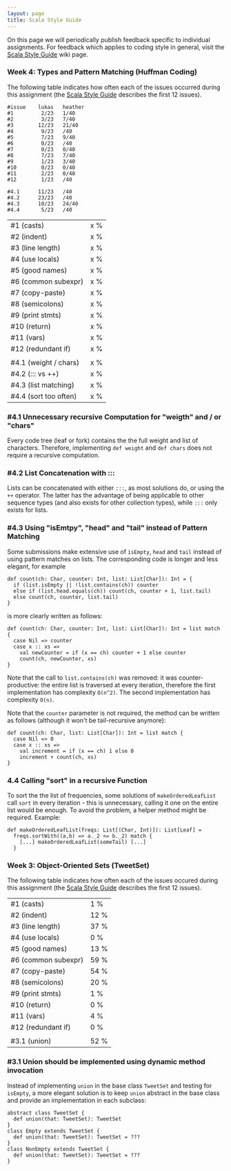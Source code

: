 ```yaml
---
layout: page
title: Scala Style Guide
---
```


On this page we will periodically publish feedback specific to individual assignments. For feedback which applies to coding style in general, visit the [Scala Style Guide](?page=ScalaStyleGuide) wiki page.


### Week 4: Types and Pattern Matching (Huffman Coding)

The following table indicates how often each of the issues occurred during this assignment (the [Scala Style Guide](?page=ScalaStyleGuide) describes the first 12 issues).

    #issue    lukas   heather
    #1         2/23   1/40
    #2         3/23   7/40
    #3        12/23   21/40
    #4         9/23   /40
    #5         7/23   9/40
    #6         0/23   /40
    #7         0/23   0/40
    #8         7/23   7/40
    #9         1/23   3/40
    #10        0/23   0/40
    #11        2/23   0/40
    #12        1/23   /40

    #4.1      11/23   /40
    #4.2      23/23   /40
    #4.3      10/23   24/40
    #4.4       5/23   /40


<table>
  <tr><td>#1 (casts)</td>         <td>x %</td></tr>
  <tr><td>#2 (indent)</td>        <td>x %</td></tr>
  <tr><td>#3 (line length)</td>   <td>x %</td></tr>
  <tr><td>#4 (use locals)</td>    <td>x %</td></tr>
  <tr><td>#5 (good names)</td>    <td>x %</td></tr>
  <tr><td>#6 (common subexpr)</td><td>x %</td></tr>
  <tr><td>#7 (copy-paste)</td>    <td>x %</td></tr>
  <tr><td>#8 (semicolons)</td>    <td>x %</td></tr>
  <tr><td>#9 (print stmts)</td>   <td>x %</td></tr>
  <tr><td>#10 (return)</td>       <td>x %</td></tr>
  <tr><td>#11 (vars)</td>         <td>x %</td></tr>
  <tr><td>#12 (redundant if)</td> <td>x %</td></tr>
  <tr><td></td><td></td></tr>
  <tr><td>#4.1 (weight / chars)</td><td>x %</td></tr>
  <tr><td>#4.2 (::: vs ++)</td>     <td>x %</td></tr>
  <tr><td>#4.3 (list matching)</td> <td>x %</td></tr>
  <tr><td>#4.4 (sort too often)</td><td>x %</td></tr>
</table>


### #4.1 Unnecessary recursive Computation for "weigth" and / or "chars"

Every code tree (leaf or fork) contains the the full weight and list of characters. Therefore, implementing `def weight` and `def chars` does not require a recursive computation.


### #4.2 List Concatenation with :::

Lists can be concatenated with either `:::`, as most solutions do, or using the `++` operator. The latter has the advantage of being applicable to other sequence types (and also exists for other collection types), while `:::` only exists for lists.


### #4.3 Using "isEmtpy", "head" and "tail" instead of Pattern Matching

Some submissions make extensive use of `isEmpty`, `head` and `tail` instead of using pattern matches on lists. The corresponding code is longer and less elegant, for example

    def count(ch: Char, counter: Int, list: List[Char]): Int = {
      if (list.isEmpty || !list.contains(ch)) counter
      else if (list.head.equals(ch)) count(ch, counter + 1, list.tail)
      else count(ch, counter, list.tail)
    }

is more clearly written as follows:

    def count(ch: Char, counter: Int, list: List[Char]): Int = list match {
      case Nil => counter
      case x :: xs =>
        val newCounter = if (x == ch) counter + 1 else counter
        count(ch, newCounter, xs)
    }

Note that the call to `list.contains(ch)` was removed: it was counter-productive: the entire list is traversed at every iteration, therefore the first implementation has complexity `O(n^2)`. The second implementation has complexity `O(n)`.

Note that the `counter` parameter is not required, the method can be written as follows (although it won't be tail-recursive anymore):

    def count(ch: Char, list: List[Char]): Int = list match {
      case Nil => 0
      case x :: xs =>
        val increment = if (x == ch) 1 else 0
        increment + count(ch, xs)
    }

### 4.4 Calling "sort" in a recursive Function

To sort the the list of frequencies, some solutions of `makeOrderedLeafList` call `sort` in every iteration - this is unnecessary, calling it one on the entire list would be enough. To avoid the problem, a helper method might be required. Example:

    def makeOrderedLeafList(freqs: List[(Char, Int)]): List[Leaf] =
      freqs.sortWith((a,b) => a._2 <= b._2) match {
        [...] makeOrderedLeafList(someTail) [...]
      }



### Week 3: Object-Oriented Sets (TweetSet)

The following table indicates how often each of the issues occured during this assignment (the [Scala Style Guide](?page=ScalaStyleGuide) describes the first 12 issues).

<table>
  <tr><td>#1 (casts)</td><td>1 %</td></tr>
  <tr><td>#2 (indent)</td><td>12 %</td></tr>
  <tr><td>#3 (line length)</td><td>37 %</td></tr>
  <tr><td>#4 (use locals)</td><td>0 %</td></tr>
  <tr><td>#5 (good names)</td><td>13 %</td></tr>
  <tr><td>#6 (common subexpr)</td><td>59 %</td></tr>
  <tr><td>#7 (copy-paste)</td><td>54 %</td></tr>
  <tr><td>#8 (semicolons)</td><td>20 %</td></tr>
  <tr><td>#9 (print stmts)</td><td>1 %</td></tr>
  <tr><td>#10 (return)</td><td>0 %</td></tr>
  <tr><td>#11 (vars)</td><td>4 %</td></tr>
  <tr><td>#12 (redundant if)</td><td>0 %</td></tr>
  <tr><td></td><td></td></tr>
  <tr><td>#3.1 (union)</td><td>52 %</td></tr>
</table>


### #3.1 Union should be implemented using dynamic method invocation

Instead of implementing `union` in the base class `TweetSet` and testing for `isEmpty`, a more elegant solution is to keep `union` abstract in the base class and provide an implementation in each subclass:

    abstract class TweetSet {
      def union(that: TweetSet): TweetSet
    }
    class Empty extends TweetSet {
      def union(that: TweetSet): TweetSet = ???
    }
    class NonEmpty extends TweetSet {
      def union(that: TweetSet): TweetSet = ???
    }

